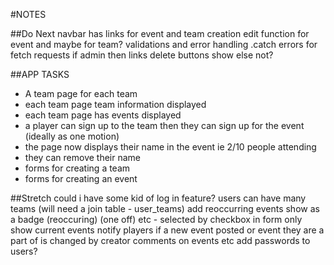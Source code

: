 #NOTES

##Do Next
navbar has links for event and team creation
edit function for event and maybe for team?
validations and error handling
.catch errors for fetch requests
if admin then links delete buttons show else not?


##APP TASKS
- A team page for each team
- each team page team information displayed
- each team page has events displayed
- a player can sign up to the team then they can sign up for the event (ideally as one motion)
- the page now displays their name in the event ie 2/10 people attending
- they can remove their name
- forms for creating a team
- forms for creating an event

##Stretch
could i have some kid of log in feature?
users can have many teams (will need a join table - user_teams)
add reoccurring events show as a badge (reoccuring) (one off) etc - selected by checkbox in form
only show current events
notify players if a new event posted or event they are a part of is changed by creator
comments on events etc
add passwords to users?